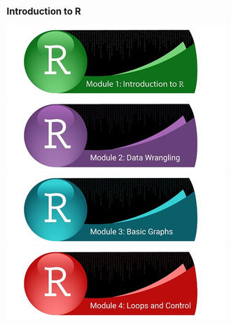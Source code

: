 ## Introduction to R

[![Getting Started](../fig/module_1_header.jpg)](https://github.com/mydatastory/r_intro_class/blob/master/_episodes_html/module_1_main.md)
[![Data Wrangling](../fig/module_2_header.jpg)](https://github.com/mydatastory/r_intro_class/blob/master/_episodes_html/module_2_main.md)
[![Basic Graphs](../fig/module_3_header.jpg)](https://github.com/mydatastory/r_intro_class/blob/master/_episodes_html/module_3_main.md)
[![Loops & Control](../fig/module_4_header.jpg)](https://rawcdn.githack.com/mydatastory/r_intro_class/8054669e1c5f0f5e91c8e16a3908596db422ce39/_episodes_html/control_flow.html)
